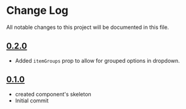 # Change Log

All notable changes to this project will be documented in this file.

## [0.2.0](https://github.com/code-dot-org/code-dot-org/pull/56724)
* Added `itemGroups` prop to allow for grouped options in dropdown.

## [0.1.0](https://github.com/code-dot-org/code-dot-org/pull/55514)
* created component's skeleton
* Initial commit
